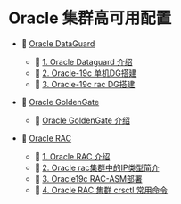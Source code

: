 # Oracle 集群高可用配置

* 📑 [Oracle DataGuard](siyuan://blocks/20231110105237-prfvvi6)

  * 📄 [1. Oracle Dataguard 介绍](siyuan://blocks/20231110105237-nvvzb3i)
  * 📄 [2. Oracle-19c 单机DG搭建](siyuan://blocks/20231110105237-iwop2dy)
  * 📄 [3. Oracle-19c rac DG搭建](siyuan://blocks/20240319213559-yx65gfm)
* 📑 [Oracle GoldenGate](siyuan://blocks/20231110105237-qatg4mk)

  * 📄 [Oracle GoldenGate 介绍](siyuan://blocks/20240315212632-pq75ki0)
* 📑 [Oracle RAC](siyuan://blocks/20240131124129-vrz21zl)

  * 📄 [1. Oracle RAC 介绍](siyuan://blocks/20240131124219-qt7whoo)
  * 📄 [2. Oracle rac集群中的IP类型简介](siyuan://blocks/20240131170055-hv17otm)
  * 📄 [3. Oracle19c RAC-ASM部署](siyuan://blocks/20240130214424-vl6pjpb)
  * 📄 [4. Oracle RAC 集群 crsctl 常用命令](siyuan://blocks/20240131173132-9tt486e)

‍

‍
